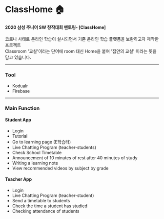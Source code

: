 # ClassHome 🏠
#### 2020 삼성 주니어 SW 창작대회 멘토링- [ClassHome]
코로나 사태로 온라인 학습이 실시되면서 기존 온라인 학습 플랫폼을 보완하고자 제작한 프로젝트<br>
Classroom '교실'이라는 단어에 room 대신 Home을 붙여 '집안의 교실' 이라는 뜻을 담고 있습니다. <br>


------------

### Tool
+ Kodualr
+ Firebase

------------

### Main Function

#### Student App 
+ Login
+ Tutorial
+ Go to learning page (E학습터)
+ Live Chatting Program (teacher-students)
+ Check School Timetable
+ Announcement of 10 minutes of rest after 40 minutes of study
+ Writing a learning note
+ View recommended videos by subject by grade

#### Teacher App
+ Login
+ Live Chatting Program (teacher-student)
+ Send a timetable to students
+ Check the time a student has studied
+ Checking attendance of students
